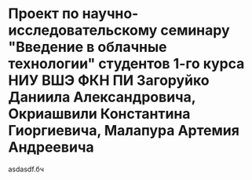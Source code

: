 Проект по научно-исследовательскому семинару "Введение в облачные технологии" студентов 1-го курса НИУ ВШЭ ФКН ПИ Загоруйко Даниила Александровича, Окриашвили Константина Гиоргиевича, Малапура Артемия Андреевича
====
asdasdf.бч